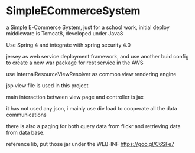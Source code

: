 # SimpleECommerceSystem

a Simple E-Commerce System, just for a school work, initial deploy middleware is Tomcat8, developed under Java8

Use Spring 4 and integrate with spring security 4.0

jersey as web service deployment framework, and use another buid config to create a new war package for rest service in the AWS

use InternalResourceViewResolver as common view rendering engine

jsp view file is used in this project

main interaction between view page and controller is jax

it has not used any json, i mainly use div load to cooperate all the data communications

there is also a paging for both query data from flickr and retrieving data from data base.

reference lib, put those jar under the WEB-INF
https://goo.gl/C6SFe7
